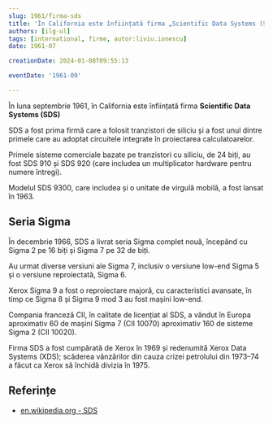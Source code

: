 ```yaml
---
slug: 1961/firma-sds
title: 'În California este înființată firma „Scientific Data Systems (SDS)”'
authors: [ilg-ul]
tags: [international, firme, autor:liviu.ionescu]
date: 1961-07

creationDate: 2024-01-08T09:55:13

eventDate: '1961-09'

---
```


În luna septembrie 1961, în California este înființată firma
**Scientific Data Systems (SDS)**

<!-- truncate -->

SDS a fost prima firmă care a folosit tranzistori de siliciu și
a fost unul dintre primele care au adoptat circuitele integrate
în proiectarea calculatoarelor.

Primele sisteme comerciale bazate pe tranzistori cu siliciu, de 24 biți,
au fost SDS 910 și SDS 920 (care includea un multiplicator hardware pentru
numere întregi).

Modelul SDS 9300, care includea și o unitate de virgulă mobilă, a fost
lansat în 1963.

## Seria Sigma

În decembrie 1966, SDS a livrat seria Sigma complet nouă, începând cu
Sigma 2 pe 16 biți și Sigma 7 pe 32 de biți.

Au urmat diverse versiuni ale Sigma 7, inclusiv o versiune low-end
Sigma 5 și o versiune reproiectată, Sigma 6.

Xerox Sigma 9 a fost o reproiectare majoră, cu caracteristici avansate,
în timp ce Sigma 8 și Sigma 9 mod 3 au fost mașini low-end.

Compania franceză CII, în calitate de licențiat al SDS, a vândut
în Europa aproximativ 60 de mașini Sigma 7 (CII 10070) aproximativ
160 de sisteme Sigma 2 (CII 10020).

Firma SDS a fost cumpărată de Xerox în 1969 și redenumită
Xerox Data Systems (XDS); scăderea vânzărilor
din cauza crizei petrolului din 1973–74 a făcut ca Xerox să închidă
divizia în 1975.

## Referințe

- [en.wikipedia.org - SDS](https://en.wikipedia.org/wiki/Scientific_Data_Systems)
